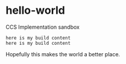# hello-world
CCS Implementation sandbox
```
here is my build content
here is my build content

```

Hopefully this makes the world a better place.